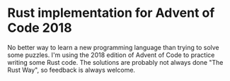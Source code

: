 # Rust implementation for Advent of Code 2018

No better way to learn a new programming language than trying to solve some puzzles.
I'm using the 2018 edition of Advent of Code to practice writing some Rust code.
The solutions are probably not always done "The Rust Way", so feedback is always welcome.
